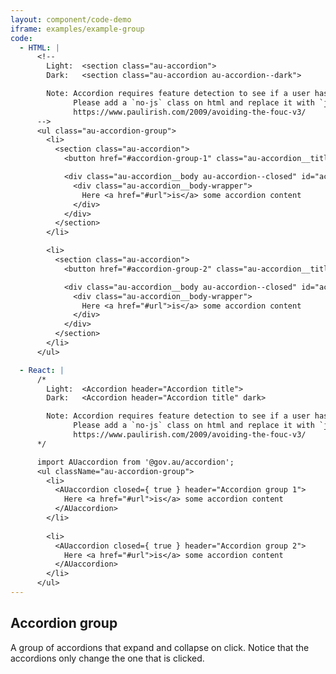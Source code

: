 ```yaml
---
layout: component/code-demo
iframe: examples/example-group
code:
  - HTML: |
      <!--
        Light:  <section class="au-accordion">
        Dark:   <section class="au-accordion au-accordion--dark">

        Note: Accordion requires feature detection to see if a user has javascript.
              Please add a `no-js` class on html and replace it with `js` if enabled
              https://www.paulirish.com/2009/avoiding-the-fouc-v3/
      -->
      <ul class="au-accordion-group">
        <li>
          <section class="au-accordion">
            <button href="#accordion-group-1" class="au-accordion__title js-au-accordion au-accordion--closed" aria-controls="accordion-group-1" aria-expanded="false" aria-selected="false" onclick="return AU.accordion.Toggle( this )">Accordion group 1</button>

            <div class="au-accordion__body au-accordion--closed" id="accordion-group-1">
              <div class="au-accordion__body-wrapper">
                Here <a href="#url">is</a> some accordion content
              </div>
            </div>
          </section>
        </li>

        <li>
          <section class="au-accordion">
            <button href="#accordion-group-2" class="au-accordion__title js-au-accordion au-accordion--closed" aria-controls="accordion-group-2" aria-expanded="false" aria-selected="false" onclick="return AU.accordion.Toggle( this )">Accordion group 2</button>

            <div class="au-accordion__body au-accordion--closed" id="accordion-group-2">
              <div class="au-accordion__body-wrapper">
                Here <a href="#url">is</a> some accordion content
              </div>
            </div>
          </section>
        </li>
      </ul>

  - React: |
      /*
        Light:  <Accordion header="Accordion title">
        Dark:   <Accordion header="Accordion title" dark>

        Note: Accordion requires feature detection to see if a user has javascript.
              Please add a `no-js` class on html and replace it with `js` if enabled
              https://www.paulirish.com/2009/avoiding-the-fouc-v3/
      */

      import AUaccordion from '@gov.au/accordion';
      <ul className="au-accordion-group">
        <li>
          <AUaccordion closed={ true } header="Accordion group 1">
            Here <a href="#url">is</a> some accordion content
          </AUaccordion>
        </li>
        
        <li>
          <AUaccordion closed={ true } header="Accordion group 2">
            Here <a href="#url">is</a> some accordion content
          </AUaccordion>
        </li>
      </ul>
---
```

## Accordion group

A group of accordions that expand and collapse on click. Notice that the accordions only change the one that is clicked.
